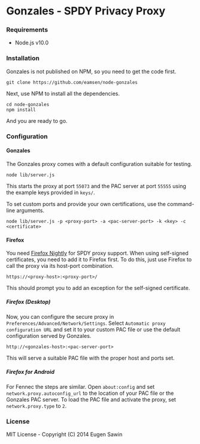 # Gonzales - SPDY Privacy Proxy

### Requirements
* Node.js v10.0

### Installation
Gonzales is not published on NPM, so you need to get the code first.

    git clone https://github.com/eamsen/node-gonzales  

Next, use NPM to install all the dependencies.

    cd node-gonzales  
    npm install

And you are ready to go.

### Configuration
#### Gonzales
The Gonzales proxy comes with a default configuration suitable for testing.

    node lib/server.js

This starts the proxy at port `55073` and the PAC server at port `55555` using
the example keys provided in `keys/`.

To set custom ports and provide your own certifications, use the command-line
arguments.

    node lib/server.js -p <proxy-port> -a <pac-server-port> -k <key> -c <certificate>

#### Firefox
You need [Firefox Nightly](http://nightly.mozilla.org) for SPDY proxy support.
When using self-signed certificates, you need to add it to Firefox first. To do
this, just use Firefox to call the proxy via its host-port combination.

    https://<proxy-host>:<proxy-port>/

This should prompt you to add an exception for the self-signed certificate.

##### Firefox (Desktop)
Now, you can configure the secure proxy in `Preferences/Advanced/Network/Settings`.
Select `Automatic proxy configuration URL` and set it to your custom PAC file or
use the default configuration served by Gonzales.

    http://<gonzales-host>:<pac-server-port>

This will serve a suitable PAC file with the proper host and ports set.

##### Firefox for Android
For Fennec the steps are similar. Open `about:config` and set
`network.proxy.autoconfig_url` to the location of your PAC file or the Gonzales
PAC server.
To load the PAC file and activate the proxy, set `network.proxy.type` to `2`.

### License
MIT License - Copyright (C) 2014 Eugen Sawin

